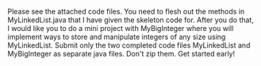 Please see the attached code files.  You need to flesh out the methods in MyLinkedList.java that I have given the skeleton code for.  After you do that, I would like you to do a mini project with MyBigInteger where you will implement ways to store and manipulate integers of any size using MyLinkedList.  Submit only the two completed code files MyLinkedList and MyBigInteger as separate java files.  Don't zip them.   Get started early!